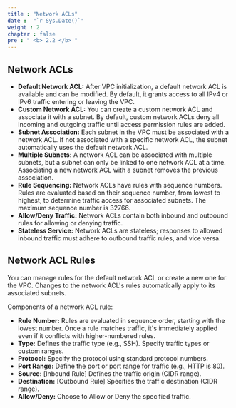 ```yaml
---
title : "Network ACLs"
date :  "`r Sys.Date()`" 
weight : 2
chapter : false
pre : " <b> 2.2 </b> "
---
```


## Network ACLs

- **Default Network ACL:** After VPC initialization, a default network ACL is available and can be modified. By default, it grants access to all IPv4 or IPv6 traffic entering or leaving the VPC.
- **Custom Network ACL:** You can create a custom network ACL and associate it with a subnet. By default, custom network ACLs deny all incoming and outgoing traffic until access permission rules are added.
- **Subnet Association:** Each subnet in the VPC must be associated with a network ACL. If not associated with a specific network ACL, the subnet automatically uses the default network ACL.
- **Multiple Subnets:** A network ACL can be associated with multiple subnets, but a subnet can only be linked to one network ACL at a time. Associating a new network ACL with a subnet removes the previous association.
- **Rule Sequencing:** Network ACLs have rules with sequence numbers. Rules are evaluated based on their sequence number, from lowest to highest, to determine traffic access for associated subnets. The maximum sequence number is 32766.
- **Allow/Deny Traffic:** Network ACLs contain both inbound and outbound rules for allowing or denying traffic.
- **Stateless Service:** Network ACLs are stateless; responses to allowed inbound traffic must adhere to outbound traffic rules, and vice versa.

## Network ACL Rules

You can manage rules for the default network ACL or create a new one for the VPC. Changes to the network ACL's rules automatically apply to its associated subnets.

Components of a network ACL rule:
- **Rule Number:** Rules are evaluated in sequence order, starting with the lowest number. Once a rule matches traffic, it's immediately applied even if it conflicts with higher-numbered rules.
- **Type:** Defines the traffic type (e.g., SSH). Specify traffic types or custom ranges.
- **Protocol:** Specify the protocol using standard protocol numbers.
- **Port Range:** Define the port or port range for traffic (e.g., HTTP is 80).
- **Source:** [Inbound Rule] Defines the traffic origin (CIDR range).
- **Destination:** [Outbound Rule] Specifies the traffic destination (CIDR range).
- **Allow/Deny:** Choose to Allow or Deny the specified traffic.
